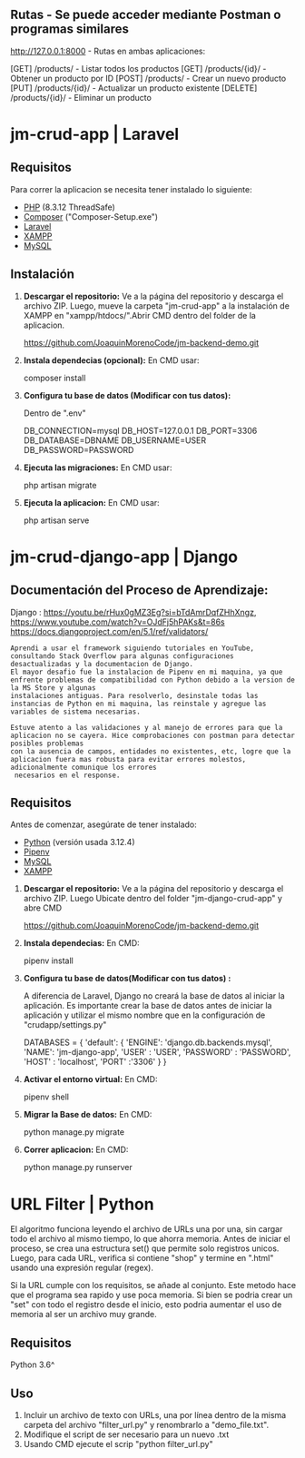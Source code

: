 ## Rutas - Se puede acceder mediante Postman o programas similares

http://127.0.0.1:8000 - Rutas en ambas aplicaciones:

[GET] /products/ - Listar todos los productos
[GET] /products/{id}/ - Obtener un producto por ID
[POST] /products/ - Crear un nuevo producto
[PUT] /products/{id}/ - Actualizar un producto existente
[DELETE] /products/{id}/ - Eliminar un producto

# jm-crud-app | Laravel

## Requisitos

Para correr la aplicacion se necesita tener instalado lo siguiente:

- [PHP](https://www.php.net/downloads) (8.3.12 ThreadSafe)
- [Composer](https://getcomposer.org/download/) ("Composer-Setup.exe")
- [Laravel](https://laravel.com/docs/installation)
- [XAMPP](https://www.apachefriends.org/index.html)
- [MySQL](https://www.mysql.com/downloads/)  

## Instalación

1. **Descargar el repositorio:**
Ve a la página del repositorio y descarga el archivo ZIP. Luego, mueve la carpeta "jm-crud-app" a la instalación de XAMPP en "xampp/htdocs/".Abrir CMD dentro del folder de la aplicacion.
   
   https://github.com/JoaquinMorenoCode/jm-backend-demo.git

2. **Instala dependecias (opcional):**
   En CMD usar:

   composer install

3. **Configura tu base de datos (Modificar con tus datos):**

    Dentro de ".env"

    DB_CONNECTION=mysql
    DB_HOST=127.0.0.1
    DB_PORT=3306
    DB_DATABASE=DBNAME
    DB_USERNAME=USER
    DB_PASSWORD=PASSWORD

4. **Ejecuta las migraciones:**
    En CMD usar:

    php artisan migrate

5. **Ejecuta la aplicacion:**
    En CMD usar:

    php artisan serve

# jm-crud-django-app | Django

## Documentación del Proceso de Aprendizaje:

 Django :   https://youtu.be/rHux0gMZ3Eg?si=bTdAmrDqfZHhXngz,
            https://www.youtube.com/watch?v=OJdFj5hPAKs&t=86s
            https://docs.djangoproject.com/en/5.1/ref/validators/

    Aprendi a usar el framework siguiendo tutoriales en YouTube, consultando Stack Overflow para algunas configuraciones desactualizadas y la documentacion de Django. 
    El mayor desafio fue la instalacion de Pipenv en mi maquina, ya que enfrente problemas de compatibilidad con Python debido a la version de la MS Store y algunas
    instalaciones antiguas. Para resolverlo, desinstale todas las instancias de Python en mi maquina, las reinstale y agregue las variables de sistema necesarias.
    
    Estuve atento a las validaciones y al manejo de errores para que la aplicacion no se cayera. Hice comprobaciones con postman para detectar posibles problemas 
    con la ausencia de campos, entidades no existentes, etc, logre que la aplicacion fuera mas robusta para evitar errores molestos, adicionalmente comunique los errores
     necesarios en el response.


## Requisitos

Antes de comenzar, asegúrate de tener instalado:

- [Python](https://www.python.org/downloads/) (versión usada 3.12.4)
- [Pipenv](https://pipenv.pypa.io/en/latest/#install-pep508) 
- [MySQL](https://www.mysql.com/downloads/)
- [XAMPP](https://www.apachefriends.org/index.html)


1. **Descargar el repositorio:**
   Ve a la página del repositorio y descarga el archivo ZIP. Luego Ubicate dentro del folder "jm-django-crud-app" y abre CMD
   
   https://github.com/JoaquinMorenoCode/jm-backend-demo.git

2. **Instala dependecias:**
    En CMD:

    pipenv install

3. **Configura tu base de datos(Modificar con tus datos) :**

    A diferencia de Laravel, Django no creará la base de datos al iniciar la aplicación. Es importante crear la base de datos antes de iniciar la aplicación y utilizar el mismo nombre que en la configuración de "crudapp/settings.py"

    DATABASES = {
    'default': {
        'ENGINE': 'django.db.backends.mysql',
        'NAME': 'jm-django-app',
        'USER' : 'USER',
        'PASSWORD' : 'PASSWORD',
        'HOST' : 'localhost',
        'PORT' :'3306'
    }
}

4. **Activar el entorno virtual:**
    En CMD:

    pipenv shell

5. **Migrar la Base de datos:**
    En CMD:

    python manage.py migrate   

5. **Correr aplicacion:**
    En CMD:

    python manage.py runserver   



# URL Filter | Python

El algoritmo funciona leyendo el archivo de URLs una por una, sin cargar todo el archivo al mismo tiempo, lo que ahorra memoria. Antes de iniciar el proceso, se crea una estructura set() que permite solo registros unicos. Luego, para cada URL, verifica si contiene "shop" y termine en ".html" usando una expresión regular (regex).

Si la URL cumple con los requisitos, se añade al conjunto. Este metodo hace que el programa sea rapido y use poca memoria. Si bien se podria crear un "set" con todo el registro desde el inicio, esto podria aumentar el uso de memoria al ser un archivo muy grande.

## Requisitos

Python 3.6^

## Uso

1. Incluir un archivo de texto con URLs, una por línea dentro de la misma carpeta del archivo "filter_url.py" y renombrarlo a "demo_file.txt".
2. Modifique el script de ser necesario para un nuevo .txt
3. Usando CMD ejecute el scrip "python filter_url.py"

 



